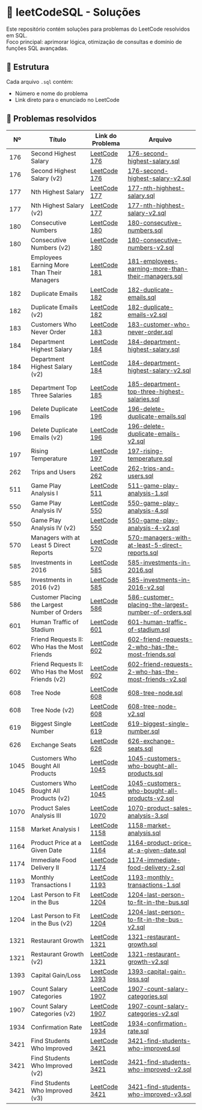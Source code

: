 # 🧠 leetCodeSQL - Soluções

Este repositório contém soluções para problemas do LeetCode resolvidos em SQL.  
Foco principal: aprimorar lógica, otimização de consultas e domínio de funções SQL avançadas.

## 📁 Estrutura

Cada arquivo `.sql` contém:

- Número e nome do problema  
- Link direto para o enunciado no LeetCode

## 📌 Problemas resolvidos

| Nº   | Título                                     | Link do Problema                                                                          | Arquivo |
|------|--------------------------------------------|--------------------------------------------------------------------------------------------|---------|
| 176  | Second Highest Salary                      | [LeetCode 176](https://leetcode.com/problems/second-highest-salary/)                      | [176-second-highest-salary.sql](176-second-highest-salary.sql) |
| 176  | Second Highest Salary (v2)                 | [LeetCode 176](https://leetcode.com/problems/second-highest-salary/)                      | [176-second-highest-salary-v2.sql](176-second-highest-salary-v2.sql) |
| 177  | Nth Highest Salary                         | [LeetCode 177](https://leetcode.com/problems/nth-highest-salary/)                         | [177-nth-highhest-salary.sql](177-nth-highhest-salary.sql) |
| 177  | Nth Highest Salary (v2)                    | [LeetCode 177](https://leetcode.com/problems/nth-highest-salary/)                         | [177-nth-highhest-salary-v2.sql](177-nth-highhest-salary-v2.sql) |
| 180  | Consecutive Numbers                        | [LeetCode 180](https://leetcode.com/problems/consecutive-numbers/)                        | [180-consecutive-numbers.sql](180-consecutive-numbers.sql) |
| 180  | Consecutive Numbers (v2)                   | [LeetCode 180](https://leetcode.com/problems/consecutive-numbers/)                        | [180-consecutive-numbers-v2.sql](180-consecutive-numbers-v2.sql) |
| 181  | Employees Earning More Than Their Managers | [LeetCode 181](https://leetcode.com/problems/employees-earning-more-than-their-managers/) | [181-employees-earning-more-than-their-managers.sql](181-employees-earning-more-than-their-managers.sql) |
| 182  | Duplicate Emails                           | [LeetCode 182](https://leetcode.com/problems/duplicate-emails/)                           | [182-duplicate-emails.sql](182-duplicate-emails.sql) |
| 182  | Duplicate Emails (v2)                      | [LeetCode 182](https://leetcode.com/problems/duplicate-emails/)                           | [182-duplicate-emails-v2.sql](182-duplicate-emails-v2.sql) |
| 183  | Customers Who Never Order                  | [LeetCode 183](https://leetcode.com/problems/customers-who-never-order/)                  | [183-customer-who-never-order.sql](183-customer-who-never-order.sql) |
| 184  | Department Highest Salary                  | [LeetCode 184](https://leetcode.com/problems/department-highest-salary/)                  | [184-department-highest-salary.sql](184-department-highest-salary.sql) |
| 184  | Department Highest Salary (v2)             | [LeetCode 184](https://leetcode.com/problems/department-highest-salary/)                  | [184-department-highest-salary-v2.sql](184-department-highest-salary-v2.sql) |
| 185  | Department Top Three Salaries              | [LeetCode 185](https://leetcode.com/problems/department-top-three-salaries/)              | [185-department-top-three-highest-salaries.sql](185-department-top-three-highest-salaries.sql) |
| 196  | Delete Duplicate Emails                    | [LeetCode 196](https://leetcode.com/problems/delete-duplicate-emails/)                    | [196-delete-duplicate-emails.sql](196-delete-duplicate-emails.sql) |
| 196  | Delete Duplicate Emails (v2)               | [LeetCode 196](https://leetcode.com/problems/delete-duplicate-emails/)                    | [196-delete-duplicate-emails-v2.sql](196-delete-duplicate-emails-v2.sql) |
| 197  | Rising Temperature                         | [LeetCode 197](https://leetcode.com/problems/rising-temperature/)                         | [197-rising-temperature.sql](197-rising-temperature.sql) |
| 262  | Trips and Users                            | [LeetCode 262](https://leetcode.com/problems/trips-and-users/)                            | [262-trips-and-users.sql](262-trips-and-users.sql) |
| 511  | Game Play Analysis I                       | [LeetCode 511](https://leetcode.com/problems/game-play-analysis-i/)                       | [511-game-play-analysis-1.sql](511-game-play-analysis-1.sql) |
| 550  | Game Play Analysis IV                      | [LeetCode 550](https://leetcode.com/problems/game-play-analysis-iv/)                      | [550-game-play-analysis-4.sql](550-game-play-analysis-4.sql) |
| 550  | Game Play Analysis IV (v2)                 | [LeetCode 550](https://leetcode.com/problems/game-play-analysis-iv/)                      | [550-game-play-analysis-4-v2.sql](550-game-play-analysis-4-v2.sql) |
| 570  | Managers with at Least 5 Direct Reports    | [LeetCode 570](https://leetcode.com/problems/managers-with-at-least-5-direct-reports/)    | [570-managers-with-at-least-5-direct-reports.sql](570-managers-with-at-least-5-direct-reports.sql) |
| 585  | Investments in 2016                        | [LeetCode 585](https://leetcode.com/problems/investments-in-2016/)                        | [585-investments-in-2016.sql](585-investments-in-2016.sql) |
| 585  | Investments in 2016 (v2)                   | [LeetCode 585](https://leetcode.com/problems/investments-in-2016/)                        | [585-investments-in-2016-v2.sql](585-investments-in-2016-v2.sql) |
| 586  | Customer Placing the Largest Number of Orders | [LeetCode 586](https://leetcode.com/problems/customer-placing-the-largest-number-of-orders/) | [586-customer-placing-the-largest-number-of-orders.sql](586-customer-placing-the-largest-number-of-orders.sql) |
| 601  | Human Traffic of Stadium                   | [LeetCode 601](https://leetcode.com/problems/human-traffic-of-stadium/)                   | [601-human-traffic-of-stadium.sql](601-human-traffic-of-stadium.sql) |
| 602  | Friend Requests II: Who Has the Most Friends | [LeetCode 602](https://leetcode.com/problems/friend-requests-ii-who-has-the-most-friends/) | [602-friend-requests-2-who-has-the-most-friends.sql](602-friend-requests-2-who-has-the-most-friends.sql) |
| 602  | Friend Requests II: Who Has the Most Friends (v2) | [LeetCode 602](https://leetcode.com/problems/friend-requests-ii-who-has-the-most-friends/) | [602-friend-requests-2-who-has-the-most-friends-v2.sql](602-friend-requests-2-who-has-the-most-friends-v2.sql) |
| 608  | Tree Node                                  | [LeetCode 608](https://leetcode.com/problems/tree-node/)                                  | [608-tree-node.sql](608-tree-node.sql) |
| 608  | Tree Node (v2)                             | [LeetCode 608](https://leetcode.com/problems/tree-node/)                                  | [608-tree-node-v2.sql](608-tree-node-v2.sql) |
| 619  | Biggest Single Number                      | [LeetCode 619](https://leetcode.com/problems/biggest-single-number/)                      | [619-biggest-single-number.sql](619-biggest-single-number.sql) |
| 626  | Exchange Seats                             | [LeetCode 626](https://leetcode.com/problems/exchange-seats/)                             | [626-exchange-seats.sql](626-exchange-seats.sql) |
| 1045 | Customers Who Bought All Products          | [LeetCode 1045](https://leetcode.com/problems/customers-who-bought-all-products/)         | [1045-customers-who-bought-all-products.sql](1045-customers-who-bought-all-products.sql) |
| 1045 | Customers Who Bought All Products (v2)     | [LeetCode 1045](https://leetcode.com/problems/customers-who-bought-all-products/)         | [1045-customers-who-bought-all-products-v2.sql](1045-customers-who-bought-all-products-v2.sql) |
| 1070 | Product Sales Analysis III                 | [LeetCode 1070](https://leetcode.com/problems/product-sales-analysis-iii/)                | [1070-product-sales-analysis-3.sql](1070-product-sales-analysis-3.sql) |
| 1158 | Market Analysis I                          | [LeetCode 1158](https://leetcode.com/problems/market-analysis-i/)                         | [1158-market-analysis.sql](1158-market-analysis.sql) |
| 1164 | Product Price at a Given Date              | [LeetCode 1164](https://leetcode.com/problems/product-price-at-a-given-date/)             | [1164-product-price-at-a-given-date.sql](1164-product-price-at-a-given-date.sql) |
| 1174 | Immediate Food Delivery II                 | [LeetCode 1174](https://leetcode.com/problems/immediate-food-delivery-ii/)                | [1174-immediate-food-delivery-2.sql](1174-immediate-food-delivery-2.sql) |
| 1193 | Monthly Transactions I                     | [LeetCode 1193](https://leetcode.com/problems/monthly-transactions-i/)                    | [1193-monthly-transactions-1.sql](1193-monthly-transactions-1.sql) |
| 1204 | Last Person to Fit in the Bus              | [LeetCode 1204](https://leetcode.com/problems/last-person-to-fit-in-the-bus/)             | [1204-last-person-to-fit-in-the-bus.sql](1204-last-person-to-fit-in-the-bus.sql) |
| 1204 | Last Person to Fit in the Bus (v2)         | [LeetCode 1204](https://leetcode.com/problems/last-person-to-fit-in-the-bus/)             | [1204-last-person-to-fit-in-the-bus-v2.sql](1204-last-person-to-fit-in-the-bus-v2.sql) |
| 1321 | Restaurant Growth                          | [LeetCode 1321](https://leetcode.com/problems/restaurant-growth/)                         | [1321-restaurant-growth.sql](1321-restaurant-growth.sql) |
| 1321 | Restaurant Growth (v2)                     | [LeetCode 1321](https://leetcode.com/problems/restaurant-growth/)                         | [1321-restaurant-growth-v2.sql](1321-restaurant-growth-v2.sql) |
| 1393 | Capital Gain/Loss                          | [LeetCode 1393](https://leetcode.com/problems/capital-gainloss/)                          | [1393-capital-gain-loss.sql](1393-capital-gain-loss.sql) |
| 1907 | Count Salary Categories                    | [LeetCode 1907](https://leetcode.com/problems/count-salary-categories/)                   | [1907-count-salary-categories.sql](1907-count-salary-categories.sql) |
| 1907 | Count Salary Categories (v2)               | [LeetCode 1907](https://leetcode.com/problems/count-salary-categories/)                   | [1907-count-salary-categories-v2.sql](1907-count-salary-categories-v2.sql) |
| 1934 | Confirmation Rate                          | [LeetCode 1934](https://leetcode.com/problems/confirmation-rate/)                         | [1934-confirmation-rate.sql](1934-confirmation-rate.sql) |
| 3421 | Find Students Who Improved                 | [LeetCode 3421](https://leetcode.com/problems/find-students-who-improved/)                | [3421-find-students-who-improved.sql](3421-find-students-who-improved.sql) |
| 3421 | Find Students Who Improved (v2)            | [LeetCode 3421](https://leetcode.com/problems/find-students-who-improved/)                | [3421-find-students-who-improved-v2.sql](3421-find-students-who-improved-v2.sql) |
| 3421 | Find Students Who Improved (v3)            | [LeetCode 3421](https://leetcode.com/problems/find-students-who-improved/)                | [3421-find-students-who-improved-v3.sql](3421-find-students-who-improved-v3.sql) |
